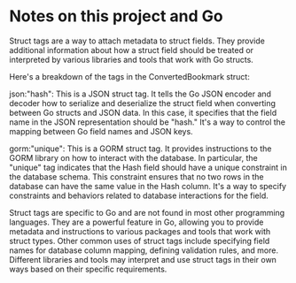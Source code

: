 # Notes on this project and Go

Struct tags are a way to attach metadata to struct fields. They provide additional information about how a struct field should be treated or interpreted by various libraries and tools that work with Go structs.

Here's a breakdown of the tags in the ConvertedBookmark struct:

json:"hash": This is a JSON struct tag. It tells the Go JSON encoder and decoder how to serialize and deserialize the struct field when converting between Go structs and JSON data. In this case, it specifies that the field name in the JSON representation should be "hash." It's a way to control the mapping between Go field names and JSON keys.

gorm:"unique": This is a GORM struct tag. It provides instructions to the GORM library on how to interact with the database. In particular, the "unique" tag indicates that the Hash field should have a unique constraint in the database schema. This constraint ensures that no two rows in the database can have the same value in the Hash column. It's a way to specify constraints and behaviors related to database interactions for the field.

Struct tags are specific to Go and are not found in most other programming languages. They are a powerful feature in Go, allowing you to provide metadata and instructions to various packages and tools that work with struct types. Other common uses of struct tags include specifying field names for database column mapping, defining validation rules, and more. Different libraries and tools may interpret and use struct tags in their own ways based on their specific requirements.




